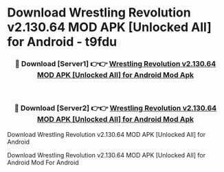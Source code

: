 # Download Wrestling Revolution v2.130.64 MOD APK [Unlocked All] for Android - t9fdu


<div align="center">
<h3>🔴 Download [Server1] 👉👉 <a href="https://apk-comot.site?title=Wrestling_Revolution_v2.130.64_MOD_APK_[Unlocked_All]_for_Android">Wrestling Revolution v2.130.64 MOD APK [Unlocked All] for Android Mod Apk</a></h3><br>
<h3>🔴 Download [Server2] 👉👉 <a href="https://apk-comot.site?title=Wrestling_Revolution_v2.130.64_MOD_APK_[Unlocked_All]_for_Android">Wrestling Revolution v2.130.64 MOD APK [Unlocked All] for Android Mod Apk</a></h3>
</div>



Download Wrestling Revolution v2.130.64 MOD APK [Unlocked All] for Android 

Download Wrestling Revolution v2.130.64 MOD APK [Unlocked All] for Android Mod For Android